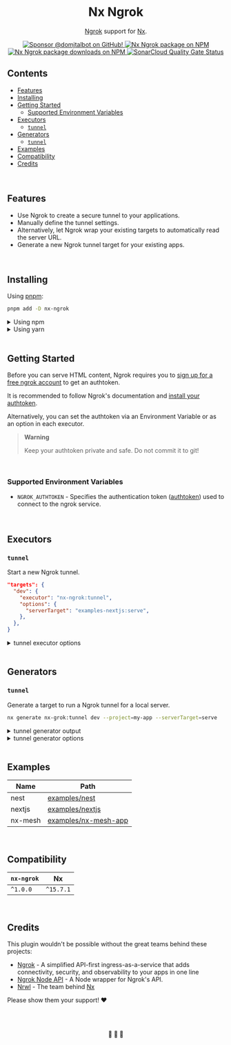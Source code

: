 <!-- ![Nx Ngrok. Ngrok for Nx](https://github.com/domjtalbot/nx-ngrok/raw/main/.github/banner.jpg) -->

<h1 align="center">Nx Ngrok</h1>

<p align="center"><a href="https://ngrok.com/">Ngrok</a> support for <a href="http://nx.dev">Nx</a>.</p>

<div align="center">
  <p dir="auto">
    <a href="https://github.com/sponsors/domjtalbot">
      <img src="https://img.shields.io/badge/Sponsor @domjtalbot-30363D?style=flat&logo=GitHub-Sponsors&logoColor=#EA4AAA" alt="Sponsor @domjtalbot on GitHub!" />
    </a>
    <a href="https://www.npmjs.org/package/nx-ngrok">
      <img src="https://img.shields.io/npm/v/nx-ngrok?style=flat" alt="Nx Ngrok package on NPM" />
    </a>
    <a href="https://www.npmjs.org/package/nx-ngrok">
      <img src="https://img.shields.io/npm/dm/nx-ngrok" alt="Nx Ngrok package downloads on NPM" aria-hidden="true" />
    </a>
    <a href="https://sonarcloud.io/summary/new_code?id=domjtalbot_nx-ngrok">
      <img src="https://sonarcloud.io/api/project_badges/measure?project=domjtalbot_nx-ngrok&metric=alert_status" alt="SonarCloud Quality Gate Status" aria-hidden="true" />
    </a>
  </p>
</div>

## Contents

- [Features](#features)
- [Installing](#installing)
- [Getting Started](#getting-started)
  - [Supported Environment Variables](#supported-environment-variables)
- [Executors](#executors)
  - [`tunnel`](#tunnel)
- [Generators](#generators)
  - [`tunnel`](#tunnel-1)
- [Examples](#examples)
- [Compatibility](#compatibility)
- [Credits](#credits)

<br/>

## Features

- Use Ngrok to create a secure tunnel to your applications.
- Manually define the tunnel settings.
- Alternatively, let Ngrok wrap your existing targets to automatically read the server URL.
- Generate a new Ngrok tunnel target for your existing apps.

<br/>

## Installing

Using [pnpm](http://pnpm.io):

```bash
pnpm add -D nx-ngrok
```

<details>
  <summary>Using npm</summary>

```bash
npm install -D nx-ngrok
```

</details>

<details>
  <summary>Using yarn</summary>

```bash
yarn add -D nx-ngrok
```

</details>

<br/>

## Getting Started

Before you can serve HTML content, Ngrok requires you to [sign up for a free ngrok account](https://dashboard.ngrok.com/signup) to get an authtoken.

It is recommended to follow Ngrok's documentation and [install your authtoken](https://dashboard.ngrok.com/get-started/your-authtoken).

Alternatively, you can set the authtoken via an Environment Variable or as an option in each executor.

> **Warning**
>
> Keep your authtoken private and safe. Do not commit it to git!

<br/>

### Supported Environment Variables

- `NGROK_AUTHTOKEN` - Specifies the authentication token ([authtoken](https://dashboard.ngrok.com/get-started/your-authtoken)) used to connect to the ngrok service.

<br/>

## Executors

### `tunnel`

Start a new Ngrok tunnel.

```json
"targets": {
  "dev": {
    "executor": "nx-ngrok:tunnel",
    "options": {
      "serverTarget": "examples-nextjs:serve",
    },
  },
}
```

<details>
  <summary>tunnel executor options</summary>

| Name           | Type                                     | Required | Default | Description                                                                                              |
| -------------- | ---------------------------------------- | :------: | ------- | -------------------------------------------------------------------------------------------------------- |
| `serverTarget` | `string`                                 |    -     | -       | Server target to run tunnel for.                                                                         |
| `protocol`     | `http`, `tcp`, `tls`                     |    -     | `http`  | The tunnel protocol name. This defines the type of tunnel you would like to start.                       |
| `address`      | `string`, `number`                       |    -     | -       | Forward traffic to this local port number or network address.                                            |
| `auth`         | `string`                                 |    -     | -       | HTTP Basic authentication for tunnel.                                                                    |
| `subdomain`    | `string`                                 |    -     | -       | Subdomain name to request. If unspecified, ngrok provides a unique subdomain based on your account type. |
| `authToken`    | `string`                                 |    -     | -       | Specifies the authentication token (authtoken) used to connect to the ngrok service.                     |
| `region`       | `us`, `eu`, `au`, `ap`, `sa`, `jp`, `in` |    -     | `us`    | Choose the region where the ngrok agent will connect to host its tunnels.                                |
| `ngrokConfig`  | `string`                                 |    -     | -       | Custom path for ngrok config file.                                                                       |

</details>

<br/>

## Generators

### `tunnel`

Generate a target to run a Ngrok tunnel for a local server.

```bash
nx generate nx-grok:tunnel dev --project=my-app --serverTarget=serve
```

<details>
  <summary>tunnel generator output</summary>

```bash
>  NX  Generating nx-ngrok:tunnel

UPDATE apps/my-app/project.json
```

</details>

<details>
  <summary>tunnel generator options</summary>

| Name           | Alias | Type                                     | Required | Default | Description                                                                                              |
| -------------- | ----- | ---------------------------------------- | :------: | ------- | -------------------------------------------------------------------------------------------------------- |
| `name`         | -     | `string`                                 |    ✅    | -       | Target name.                                                                                             |
| `project`      | -     | `string`                                 |    ✅    | -       | What project does the target belong to?                                                                  |
| `serverTarget` | -     | `string`                                 |    -     | -       | Server target to run tunnel for.                                                                         |
| `protocol`     | -     | `http`, `tcp`, `tls`                     |    -     | `http`  | The tunnel protocol name. This defines the type of tunnel you would like to start.                       |
| `address`      | -     | `string`, `number`                       |    -     | -       | Forward traffic to this local port number or network address.                                            |
| `auth`         | -     | `string`                                 |    -     | -       | HTTP Basic authentication for tunnel.                                                                    |
| `subdomain`    | -     | `string`                                 |    -     | -       | Subdomain name to request. If unspecified, ngrok provides a unique subdomain based on your account type. |
| `region`       | -     | `us`, `eu`, `au`, `ap`, `sa`, `jp`, `in` |    -     | `us`    | Choose the region where the ngrok agent will connect to host its tunnels.                                |

</details>

<br/>

## Examples

| Name    | Path                                                                                          |
| ------- | --------------------------------------------------------------------------------------------- |
| nest    | [examples/nest](https://github.com/domjtalbot/nx-ngrok/tree/main/examples/nest)               |
| nextjs  | [examples/nextjs](https://github.com/domjtalbot/nx-ngrok/tree/main/examples/nextjs)           |
| nx-mesh | [examples/nx-mesh-app](https://github.com/domjtalbot/nx-ngrok/tree/main/examples/nx-mesh-app) |

<br/>

## Compatibility

| `nx-ngrok` | Nx        |
| ---------- | --------- |
| `^1.0.0`   | `^15.7.1` |

<br/>

## Credits

This plugin wouldn't be possible without the great teams behind these projects:

- [Ngrok](https://github.com/ngrok) - A simplified API-first ingress-as-a-service that adds connectivity,
  security, and observability to your apps in one line
- [Ngrok Node API](https://github.com/bubenshchykov/ngrok) - A Node wrapper for Ngrok's API.
- [Nrwl](https://github.com/nrwl) - The team behind [Nx](https://github.com/nrwl/nx)

Please show them your support! ❤️

<br/>
<br/>

<p align="center">🌳 🦌 🌳</p>

<br/>
